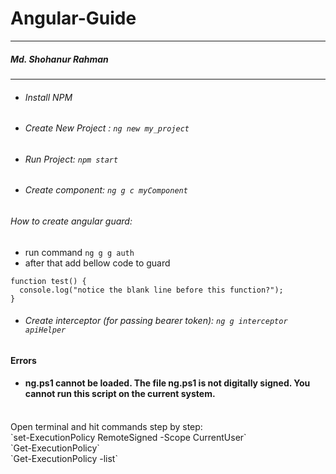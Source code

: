 # Angular-Guide
---
##### Md. Shohanur Rahman
***

- ###### Install NPM
- ###### Create New Project : `ng new my_project`
- ###### Run Project: `npm start`
- ###### Create component: `ng g c myComponent`
###### How to create angular guard: 
- run command `ng g g auth`
- after that add bellow code to guard
```
function test() {
  console.log("notice the blank line before this function?");
}
```



- ###### Create interceptor (for passing bearer token): `ng g interceptor apiHelper`

#### Errors
- #### ng.ps1 cannot be loaded. The file ng.ps1 is not digitally signed. You cannot run this script on the current system.
<br/>
Open terminal and hit commands step by step:
<br/>
`set-ExecutionPolicy RemoteSigned -Scope CurrentUser`
<br>
`Get-ExecutionPolicy`
<br>
`Get-ExecutionPolicy -list`
